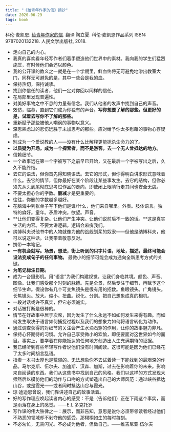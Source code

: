 ```yaml
---
title: "《给青年作家的信》摘抄"
date: 2020-06-29
tags: book
---
```


科伦·麦凯恩. [给青年作家的信](https://book.douban.com/subject/27112575/). 翻译 陶立夏. 科伦·麦凯恩作品系列 ISBN: 9787020132218. 人民文学出版社, 2018. 

- 走向自己的内心。
- 我真的喜欢看年轻写作者们着手塑造他们世界中的素材。我向我的学生们猛烈施压，有时候他们会还以颜色。
- 我的公开课的教义之一就是在一个学期里，鲜血终将无可避免地渗出教室大门，同样无可避免的是，其中一些会是我的血。
- 保持热切，保持诚挚。
- 找到你信任的读者，他们一定对你回以同样的信任。
- 在局部里发现普遍性。
- 对美好事物之中不息的力量有信念。我们从他者的发声中找到自己的声音。
- 效仿，临摹，直到它们成为你独有的声音。**写你想要了解的那些。但更好的是，试着去写你不了解的那些。**
- 重新赋予那些被他人嘲讽的事物以意义。
- 深思熟虑过的悲伤远胜于未加思考的那些。应对给予你太多慰藉的事物心存疑虑。
- 别成为一个爱说教的人——没有什么比解释更能扼杀生命力的了。
- **以质疑为开场。成为一个探索者，而不是游客。去一个无人曾抵达的地方。**
- 信赖细节。
- 一个故事远在第一个字被写下之前早已开始，又在最后一个字被写出之后，久久不能终结。
- 去它的语法，但你首先得知晓语法。去它的形式，但你得明白讲求形式意味着什么。去它的情节，但你最好在某个阶段让某些事发生。去它的结构，但你必须先从头到尾彻底思考过作品的走向，即使闭上眼睛行走其间也安全无虞。
- 不要太担心你的字数。**删减**才是更重要的。
- 往往，你删的字数越多越好。
- 在脑海中列张单子写下他们是谁/什么，他们来自哪里。外表。肢体语言。独特的癖好。童年。矛盾冲突。欲望。声音。
- **让他们变得复杂。让他们产生冲突。让他们说前后不一致的话。**这是真实生活的内容。不要太讲逻辑。逻辑会麻痹我们。
- 纳博科夫说他书中的人物就像为他的战舰划桨的奴隶——但他是纳博科夫，他可以说这种话。让我带着敬意反对。
- 携带一本笔记。
- **一有机会就写。场景，想法，街上听到的只字片语，地址，描述，最终可能会设法变成句子的任何事物。** 最微小的细节可能会成为通向全新思考方式的关键。
- **为笔记标注日期。**
- 成为一台摄影机。用“语言”为我们构建视觉。让我们身临其境。颜色、声音、图像。让我们感受那个时刻的脉搏。先是全景，然后专注于细节，再赋予这个细节生命。假设你有几个可变焦镜头是很有用的招数。鱼眼镜头。广角镜头。长焦镜头。放大。缩小。扭曲。锐化。分割。把自己想象成真的相机。
- 一段对话或许不真实，但它必须诚实。
- 对话被打断是很棒的。
- 情节在好故事中居于次席，因为发生了什么永远不如如何发生来得有趣。而如何发生取决于语言如何捕捉过程以及我们的想象力如何将语言转化为动作。
- 通过调查获得的对细节的关注会产生水滴石穿的作用，让你的故事魅力非凡。
- 保持心怀期待的习惯。允许自己享受微小的欢愉，即便要面对这世界如今的面目。事实上，要学着在你能抵达的任何地方创造出人生充满期待的证据。
- 我已经听到有些年轻写作者说他们没有时间阅读。这很可能是因为他们已经花了太多时间胡言乱语。
- 指责一本书太厚也是荒谬的。无法想象你不去试着读一下能找到的最艰深的作品。马尔克斯、伍尔夫、加迪斯、汉森、加斯，过去在影响着你的未来。影响来自阅读的东西。我们从这些书中找到自己的风格。我们以这样的方式发现大师然后以模仿他们的动作与口吻的方式塑造出自己的大师风范：通过峡谷抵达山谷，或是霞光——或者同时抵达山谷与霞光。
- 琼·迪迪恩曾说，我们靠讲述自己的故事活着。
- 好的写作理应唤起读者内心的感受：不是（告诉他们）正在下雨这个事实，而是雨落在身上的感觉。——E.L.多克托罗
- 写作课的伟大铁律之一：展示，而非告知，意思是说你必须带领读者经过他们不熟悉的领域却不剥夺他的感受，那栩栩如生的每时每刻。
- 不必匆忙，无需闪光。不必成为他者，但做自己。——维吉尼亚·伍尔夫
